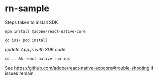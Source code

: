 # rn-sample
Steps taken to install SDK

`npm install @adobe/react-native-core`

`cd ios/ pod install`

*update App.js with SDK code*

`cd .. && react-native run-ios`

See https://github.com/adobe/react-native-acpcore#trouble-shooting if issues remain.
